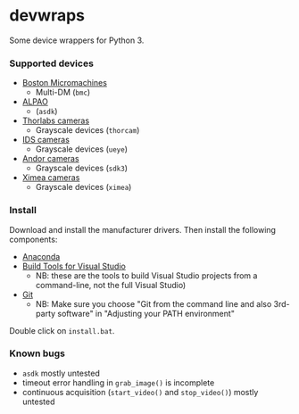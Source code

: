 # devwraps

Some device wrappers for Python 3.

### Supported devices
* [Boston Micromachines](http://www.bostonmicromachines.com/)
  - Multi-DM (`bmc`)
* [ALPAO](https://www.alpao.com/)
  - (`asdk`)
* [Thorlabs cameras](https://www.thorlabs.com/software_pages/ViewSoftwarePage.cfm?Code=ThorCam)
  - Grayscale devices (`thorcam`)
* [IDS cameras](https://en.ids-imaging.com/)
  - Grayscale devices (`ueye`)
* [Andor cameras](http://www.andor.com/scientific-software/software-development-kit)
  - Grayscale devices (`sdk3`)
* [Ximea cameras](https://www.ximea.com/)
  - Grayscale devices (`ximea`)

### Install
Download and install the manufacturer drivers. Then install the following components:
* [Anaconda](https://www.anaconda.com/download)
* [Build Tools for Visual Studio](https://www.visualstudio.com/downloads/#build-tools-for-visual-studio-2017)
	- NB: these are the tools to build Visual Studio projects from a command-line, not the full Visual Studio)
* [Git](https://git-scm.com/download/win)
	- NB: Make sure you choose "Git from the command line and also 3rd-party software" in "Adjusting your PATH environment"

Double click on `install.bat`.

### Known bugs
* `asdk` mostly untested
* timeout error handling in `grab_image()` is incomplete
* continuous acquisition (`start_video()` and `stop_video()`) mostly untested

